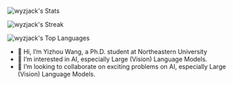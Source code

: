 ![wyzjack's Stats](https://github-readme-stats.vercel.app/api?username=wyzjack&theme=vue-dark&show_icons=true&hide_border=true&count_private=true)

![wyzjack's Streak](https://github-readme-streak-stats.herokuapp.com/?user=wyzjack&theme=vue-dark&hide_border=true)

![wyzjack's Top Languages](https://github-readme-stats.vercel.app/api/top-langs/?username=wyzjack&theme=vue-dark&show_icons=true&hide_border=true&layout=compact)

- 👋 Hi, I’m Yizhou Wang, a Ph.D. student at Northeastern University
- 👀 I’m interested in AI, especially Large (Vision) Language Models.
- 💞️ I’m looking to collaborate on exciting problems on AI, especially Large (Vision) Language Models.

<!---
wyzjack/wyzjack is a ✨ special ✨ repository because its `README.md` (this file) appears on your GitHub profile.
You can click the Preview link to take a look at your changes.
--->
